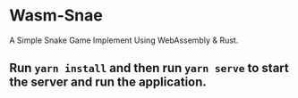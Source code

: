# Wasm-Snae

A Simple Snake Game Implement Using WebAssembly & Rust.

## Run `yarn install` and then run `yarn serve` to start the server and run the application. 


